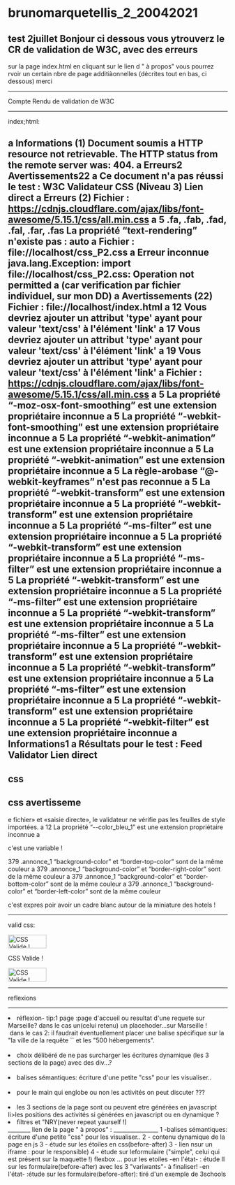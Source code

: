 # brunomarquetellis_2_20042021
test 2juillet
Bonjour
ci dessous vous ytrouverz le CR de validation de W3C,  avec des erreurs
---------
sur la page index.html en cliquant sur le lien d " à propos"  vous pourrez rvoir un certain nbre de page additiàonnelles (décrites tout en bas, ci dessous)
merci

_______

Compte Rendu de validation de W3C
_______

index;html:


a Informations (1)
Document soumis	a
HTTP resource not retrievable. The HTTP status from the remote server was: 404.	a
Erreurs2 Avertissements22 a Ce document n'a pas réussi le test : W3C Validateur CSS (Niveau 3) Lien direct
a Erreurs (2)
Fichier : https://cdnjs.cloudflare.com/ajax/libs/font-awesome/5.15.1/css/all.min.css	a
5		.fa, .fab, .fad, .fal, .far, .fas	La propriété “text-rendering” n'existe pas : auto	a
Fichier : file://localhost/css_P2.css	a
Erreur inconnue java.lang.Exception: import file://localhost/css_P2.css: Operation not permitted	a
(car verification par fichier individuel, sur mon DD)
a Avertissements (22)
Fichier : file://localhost/index.html	a
12			Vous devriez ajouter un attribut 'type' ayant pour valeur 'text/css' à l'élément 'link'	a
17			Vous devriez ajouter un attribut 'type' ayant pour valeur 'text/css' à l'élément 'link'	a
19			Vous devriez ajouter un attribut 'type' ayant pour valeur 'text/css' à l'élément 'link'	a
Fichier : https://cdnjs.cloudflare.com/ajax/libs/font-awesome/5.15.1/css/all.min.css	a
5			La propriété “-moz-osx-font-smoothing” est une extension propriétaire inconnue	a
5			La propriété “-webkit-font-smoothing” est une extension propriétaire inconnue	a
5			La propriété “-webkit-animation” est une extension propriétaire inconnue	a
5			La propriété “-webkit-animation” est une extension propriétaire inconnue	a
5			La règle-arobase “@-webkit-keyframes” n'est pas reconnue	a
5			La propriété “-webkit-transform” est une extension propriétaire inconnue	a
5			La propriété “-webkit-transform” est une extension propriétaire inconnue	a
5			La propriété “-ms-filter” est une extension propriétaire inconnue	a
5			La propriété “-webkit-transform” est une extension propriétaire inconnue	a
5			La propriété “-ms-filter” est une extension propriétaire inconnue	a
5			La propriété “-webkit-transform” est une extension propriétaire inconnue	a
5			La propriété “-ms-filter” est une extension propriétaire inconnue	a
5			La propriété “-webkit-transform” est une extension propriétaire inconnue	a
5			La propriété “-ms-filter” est une extension propriétaire inconnue	a
5			La propriété “-webkit-transform” est une extension propriétaire inconnue	a
5			La propriété “-webkit-transform” est une extension propriétaire inconnue	a
5			La propriété “-ms-filter” est une extension propriétaire inconnue	a
5			La propriété “-webkit-transform” est une extension propriétaire inconnue	a
5			La propriété “-webkit-filter” est une extension propriétaire inconnue	a
Informations1 a Résultats pour le test : Feed Validator Lien direct
----------------
css
--------------------
css avertisseme
---------------
e fichier» et «saisie directe», le validateur ne vérifie pas les feuilles de style importées.	a
12			La propriété “--color_bleu_1” est une extension propriétaire inconnue	a

c'est une variable !

379		.annonce_1	“background-color” et “border-top-color” sont de la même couleur	a
379		.annonce_1	“background-color” et “border-right-color” sont de la même couleur	a
379		.annonce_1	“background-color” et “border-bottom-color” sont de la même couleur	a
379		.annonce_1	“background-color” et “border-left-color” sont de la même couleur

c'est expres poir avoir un cadre blanc autour de la miniature des hotels !

_____________
valid css:
<p>
	<a href="http://jigsaw.w3.org/css-validator/check/referer">
		<img style="border:0;width:88px;height:31px"
			src="//jigsaw.w3.org/css-validator/images/vcss"
			alt="CSS Valide !" />
	</a>
</p>
CSS Valide !
<p>
	<a href="http://jigsaw.w3.org/css-validator/check/referer">
		<img style="border:0;width:88px;height:31px"
			src="//jigsaw.w3.org/css-validator/images/vcss-blue"
			alt="CSS Valide !" />
	</a>
</p>

_____________
reflexions
______________

<li>
        réflexion- tip:1 page :page d'accueil ou resultat d'une requete sur Marseille?
dans le cas un(celui retenu) un placehoder...sur Marseille !
     dans le cas 2: il faudrait éventuellement placer une balise spécifique sur la "la ville de la requête ``  et les "500 hébergements".
     </li>
      
      <li>choix délibéré de ne pas surcharger les écritures dynamique (les 3 sections de la page) avec des div...?</li>
     <li>balises sémantiques: écriture d'une petite "css" pour les visualiser..</li>
     
     <li>pour le main qui englobe ou non les activités on peut discuter ??? </li>
     <li>les 3 sections de la page sont ou peuvent etre générées en javascript</li>
li>les positions des activités si générées en javascript ou en dynamique ?</li>
<li>filtres et "NRY(never repeat yaurself !)</li>
________
lien de la page " à propos" :
________________
1 -balises sémantiques: écriture d'une petite "css" pour les visualiser..
2 - contenu dynamique de la page en js
3 - étude sur les étoiles en css(before-after)
3 - lien nsur un iframe : pour le responsible)
4 - étude sur leformulaire ("simple", celui qui est présent sur la maquette !)
flexbox ... pour les etoiles
-en l'état- : étude II sur les formulaire(before-after) avec les 3 "variwants"- à finaliser!
-en l'état- :étude sur les formulaire(before-after): tiré d'un exemple de 3schools
